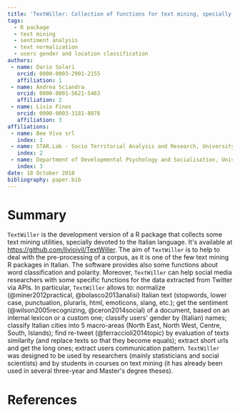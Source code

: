 ```yaml
---
title: 'TextWiller: Collection of functions for text mining, specially devoted to the italian language'
tags:
  - R package
  - text mining
  - sentiment analysis
  - text normalization
  - users gender and location classification
authors:
 - name: Dario Solari
   orcid: 0000-0003-2901-2155
   affiliation: 1
 - name: Andrea Sciandra
   orcid: 0000-0001-5621-5463
   affiliation: 2
 - name: Livio Finos
   orcid: 0000-0003-3181-8078
   affiliation: 3
affiliations:
 - name: Bee Viva srl
   index: 1
 - name: STAR.Lab - Socio Territorial Analysis and Research, University of Padova
   index: 2
 - name: Department of Developmental Psychology and Socialisation, University of Padova
   index: 3
date: 18 October 2018
bibliography: paper.bib
---
```


# Summary

``TextWiller`` is the development version of a R package that collects some text mining utilities, specially devoted to the Italian language. It's available at https://github.com/livioivil/TextWiller. The aim of ``TextWiller`` is to help to deal with the pre-processing of a corpus, as it is one of the few text mining R packages in Italian. The software provides also some functions about word classification and polarity. Moreover, ``TextWiller`` can help social media researchers with some specific functions for the data extracted from Twitter via APIs. In particular, ``TextWiller`` allows to: normalize (@miner2012practical, @bolasco2013analisi) Italian text (stopwords, lower case, punctuation, plurarls, html, emoticons, slang, etc.); get the sentiment (@wilson2005recognizing, @ceron2014social) of a document, based on an internal lexicon or a custom one; classify users' gender by (Italian) names; classify Italian cities into 5 macro-areas (North East, North West, Centre, South, Islands); find re-tweet (@ferraccioli2014topic) by evaluation of texts similarity (and replace texts so that they become equals); extract short urls and get the long ones; extract users communication pattern. ``TextWiller`` was designed to be used by researchers (mainly statisticians and social scientists) and by students in courses on text mining (it has already been used in several three-year and Master's degree theses).

# References
